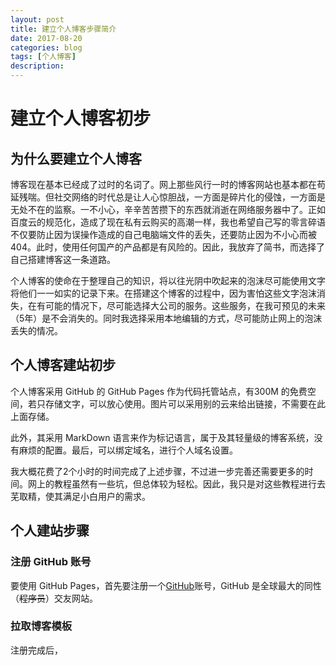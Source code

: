 ```yaml
---
layout: post
title: 建立个人博客步骤简介
date: 2017-08-20
categories: blog
tags: [个人博客]
description:
---
```


# 建立个人博客初步

## 为什么要建立个人博客

博客现在基本已经成了过时的名词了。网上那些风行一时的博客网站也基本都在苟延残喘。但社交网络的时代总是让人心惊胆战，一方面是碎片化的侵蚀，一方面是无处不在的监察。一不小心，辛辛苦苦攒下的东西就消逝在网络服务器中了。正如百度云的规范化，造成了现在私有云购买的高潮一样，我也希望自己写的零言碎语不仅要防止因为误操作造成的自己电脑端文件的丢失，还要防止因为不小心而被404。此时，使用任何国产的产品都是有风险的。因此，我放弃了简书，而选择了自己搭建博客这一条道路。

个人博客的使命在于整理自己的知识，将以往光阴中吹起来的泡沫尽可能使用文字将他们一一如实的记录下来。在搭建这个博客的过程中，因为害怕这些文字泡沫消失，在有可能的情况下，尽可能选择大公司的服务。这些服务，在我可预见的未来（5年）是不会消失的。同时我选择采用本地编辑的方式，尽可能防止网上的泡沫丢失的情况。

## 个人博客建站初步

个人博客采用 GitHub 的 GitHub Pages 作为代码托管站点，有300M 的免费空间，若只存储文字，可以放心使用。图片可以采用别的云来给出链接，不需要在此上面存储。

此外，其采用 MarkDown 语言来作为标记语言，属于及其轻量级的博客系统，没有麻烦的配置。最后，可以绑定域名，进行个人域名设置。

我大概花费了2个小时的时间完成了上述步骤，不过进一步完善还需要更多的时间。网上的教程虽然有一些坑，但总体较为轻松。因此，我只是对这些教程进行去芜取精，使其满足小白用户的需求。

## 个人建站步骤

### 注册 GitHub 账号

要使用 GitHub Pages，首先要注册一个[GitHub](http://www.github.com/)账号，GitHub 是全球最大的同性（~~程序员~~）交友网站。

### 拉取博客模板

注册完成后，
